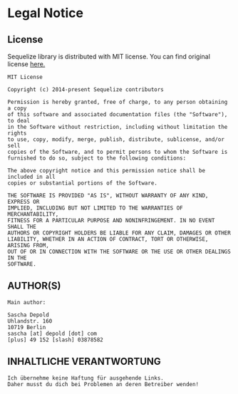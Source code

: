 # Legal Notice

## License

Sequelize library is distributed with MIT license. You can find original license [here.](https://github.com/sequelize/sequelize/blob/master/LICENSE)

```
MIT License

Copyright (c) 2014-present Sequelize contributors

Permission is hereby granted, free of charge, to any person obtaining a copy
of this software and associated documentation files (the "Software"), to deal
in the Software without restriction, including without limitation the rights
to use, copy, modify, merge, publish, distribute, sublicense, and/or sell
copies of the Software, and to permit persons to whom the Software is
furnished to do so, subject to the following conditions:

The above copyright notice and this permission notice shall be included in all
copies or substantial portions of the Software.

THE SOFTWARE IS PROVIDED "AS IS", WITHOUT WARRANTY OF ANY KIND, EXPRESS OR
IMPLIED, INCLUDING BUT NOT LIMITED TO THE WARRANTIES OF MERCHANTABILITY,
FITNESS FOR A PARTICULAR PURPOSE AND NONINFRINGEMENT. IN NO EVENT SHALL THE
AUTHORS OR COPYRIGHT HOLDERS BE LIABLE FOR ANY CLAIM, DAMAGES OR OTHER
LIABILITY, WHETHER IN AN ACTION OF CONTRACT, TORT OR OTHERWISE, ARISING FROM,
OUT OF OR IN CONNECTION WITH THE SOFTWARE OR THE USE OR OTHER DEALINGS IN THE
SOFTWARE.
```

## AUTHOR(S)

```
Main author:

Sascha Depold
Uhlandstr. 160
10719 Berlin
sascha [at] depold [dot] com
[plus] 49 152 [slash] 03878582

```

## INHALTLICHE VERANTWORTUNG

```
Ich übernehme keine Haftung für ausgehende Links.
Daher musst du dich bei Problemen an deren Betreiber wenden!
```

